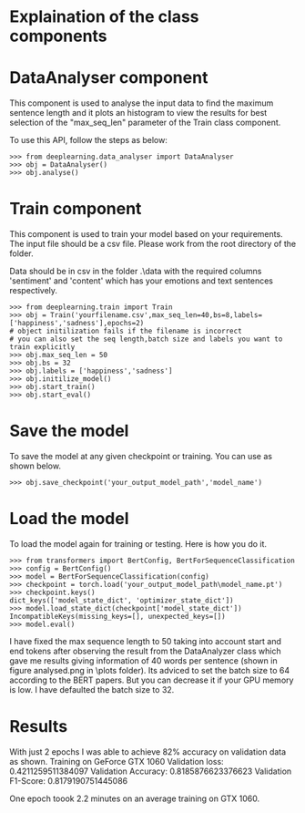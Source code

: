 # Explaination of the class components

# DataAnalyser component
This component is used to analyse the input data to find the maximum sentence length and
it plots an histogram to view the results for best selection of the "max_seq_len" parameter
of the Train class component.

To use this API, follow the steps as below:

    >>> from deeplearning.data_analyser import DataAnalyser
    >>> obj = DataAnalyser()
    >>> obj.analyse()

# Train component
This component is used to train your model based on your requirements. The input file should be a csv file.
Please work from the root directory of the folder.

Data should be in csv in the folder .\data with the required columns 'sentiment' and 'content' 
which has your emotions and text sentences respectively.

    >>> from deeplearning.train import Train
    >>> obj = Train('yourfilename.csv',max_seq_len=40,bs=8,labels=['happiness','sadness'],epochs=2)
    # object initilization fails if the filename is incorrect
    # you can also set the seq length,batch size and labels you want to train explicitly
    >>> obj.max_seq_len = 50
    >>> obj.bs = 32
    >>> obj.labels = ['happiness','sadness']
    >>> obj.initilize_model()
    >>> obj.start_train()
    >>> obj.start_eval()

# Save the model
To save the model at any given checkpoint or training. You can use as shown below.

    >>> obj.save_checkpoint('your_output_model_path','model_name')

# Load the model
To load the model again for training or testing. Here is how you do it.

    >>> from transformers import BertConfig, BertForSequenceClassification
    >>> config = BertConfig()
    >>> model = BertForSequenceClassification(config)
    >>> checkpoint = torch.load('your_output_model_path\model_name.pt')
    >>> checkpoint.keys()
    dict_keys(['model_state_dict', 'optimizer_state_dict'])
    >>> model.load_state_dict(checkpoint['model_state_dict'])
    IncompatibleKeys(missing_keys=[], unexpected_keys=[])
    >>> model.eval()

I have fixed the max sequence length to 50 taking into account start and end tokens after 
observing the result from the DataAnalyzer class which gave me results giving information 
of 40 words per sentence (shown in figure analysed.png in \plots folder). Its adviced to 
set the batch size to 64 according to the BERT papers. But you can decrease it if your GPU 
memory is low. I have defaulted the batch size to 32.

# Results

With just 2 epochs I was able to achieve 82% accuracy on validation data as shown.
    Training on GeForce GTX 1060
    Validation loss: 0.4211259511384097
    Validation Accuracy: 0.8185876623376623
    Validation F1-Score: 0.8179190751445086

One epoch toook 2.2 minutes on an average training on GTX 1060.


